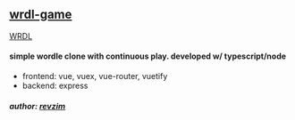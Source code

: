 ## [wrdl-game](https://revzim.github.io/wrdl-game)

[WRDL](https://wrdl.herokuapp.com)

#### simple wordle clone with continuous play. developed w/ typescript/node
* frontend: vue, vuex, vue-router, vuetify
* backend: express

##### author: [revzim](https://github.com/revzim)
